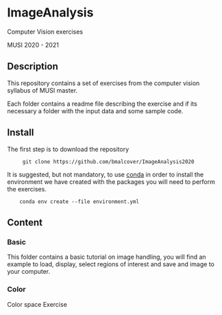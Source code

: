 # ImageAnalysis

Computer Vision exercises

MUSI 2020 - 2021

## Description

This repository contains a set of exercises from the computer vision syllabus
of MUSI master.

Each folder contains a readme file describing the exercise and if its necessary 
a folder with the input data and some sample code.


## Install

The first step is to download the repository
```
     git clone https://github.com/bmalcover/ImageAnalysis2020
```


It is suggested, but not mandatory, to use [conda](https://www.anaconda.com/) in order to install the
environment we have created with the packages you will need to perform the
exercises.

```
    conda env create --file environment.yml
```

## Content

### Basic

This folder contains a basic tutorial on image handling, you will find an
example to load, display, select regions of interest and save and image to
your  computer.

### Color

Color space Exercise
    